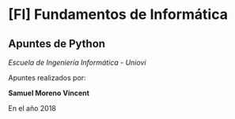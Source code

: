# [FI]  Fundamentos de Informática

## Apuntes de Python

*Escuela de Ingeniería Informática - Uniovi*

Apuntes realizados por:

**Samuel Moreno Vincent**

En el año 2018
